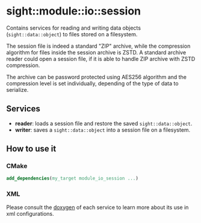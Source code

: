 # sight::module::io::session

Contains services for reading and writing data objects (`sight::data::object`) to files stored on a filesystem.

The session file is indeed a standard "ZIP" archive, while the compression algorithm for files inside the session
archive is ZSTD. A standard archive reader could open a session file, if it is able to handle ZIP archive with ZSTD
compression.

The archive can be password protected using AES256 algorithm and the compression level is set individually, depending
of the type of data to serialize.

## Services

- **reader**: loads a session file and restore the saved `sight::data::object`.
- **writer**: saves a `sight::data::object` into a session file on a filesystem.

## How to use it

### CMake

```cmake
add_dependencies(my_target module_io_session ...)
```

### XML

Please consult the [doxygen](https://sight.pages.ircad.fr/sight) of each service to learn more about its use in xml configurations.
